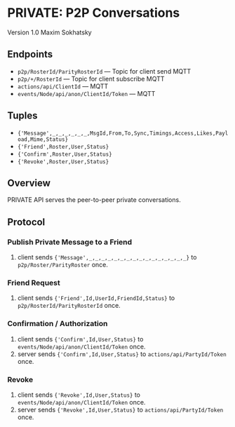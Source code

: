 PRIVATE: P2P Conversations
==========================

Version 1.0 Maxim Sokhatsky

Endpoints
---------
* `p2p/RosterId/ParityRosterId` — Topic for client send MQTT
* `p2p/+/RosterId` — Topic for client subscribe MQTT
* `actions/api/ClientId` — MQTT
* `events/Node/api/anon/ClientId/Token` — MQTT

Tuples
------

* `{'Message',_,_,_,_,_,_,MsgId,From,To,Sync,Timings,Access,Likes,Payload,Mime,Status}`
* `{'Friend',Roster,User,Status}`
* `{'Confirm',Roster,User,Status}`
* `{'Revoke',Roster,User,Status}`

Overview
--------

PRIVATE API serves the peer-to-peer private conversations.

Protocol
--------

### Publish Private Message to a Friend

1. client sends `{'Message',_,_,_,_,_,_,_,_,_,_,_,_,_,_,_,_}` to `p2p/Roster/ParityRoster` once.

### Friend Request

1. client sends `{'Friend',Id,UserId,FriendId,Status}` to `p2p/RosterId/ParityRosterId` once.

### Confirmation / Authorization

1. client sends `{'Confirm',Id,User,Status}` to `events/Node/api/anon/ClientId/Token` once.
2. server sends `{'Confirm',Id,User,Status}` to `actions/api/PartyId/Token` once.

### Revoke

1. client sends `{'Revoke',Id,User,Status}` to `events/Node/api/anon/ClientId/Token` once.
2. server sends `{'Revoke',Id,User,Status}` to `actions/api/PartyId/Token` once.
